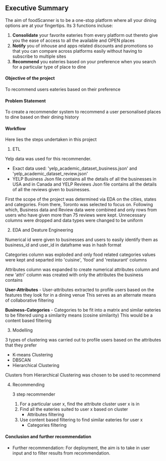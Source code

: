 ## Executive Summary

The aim of foodScanner is to be a one-stop platform where all your dining options are at your fingertips. Its 3 functions incluse: 
1. **Consolidate** your favorite eateries from every platform out thereto give you the ease of access to all the available and OPEN places
2. **Notify** you of inhouse and apps related discounts and promotions so that you can compare across platforms easily without having to subscribe to multiple sites
3. **Recommend** you eateries based on your preference when you search for a particular type of place to dine 

#### Objective of the project

To recommend users eateries based on their preference 

#### Problem Statement

To create a recommender system to recommend a user personalised places to dine based on their dining history 

#### Workflow

Here lies the steps undertaken in this project

1.	ETL 

  Yelp data was used for this recommender. 
  -  Exact data used: 'yelp_academic_dataset_business.json' and 'yelp_academic_dataset_review.json'
  -  YELP Business Json file contains all the details of all the businesses in USA and in Canada and YELP Reviews Json file contains all the details of all the reviews given to businesses. 

  First the scope of the project was determined via EDA on the cities, states and categories. From there, Toronto was selected to focus on. 
  Following which, Business data and Review data were combined and only rows from users who have given more than 75 reviews were kept. Unnecessary columns were dropped and data types were changed to be uniform 

2.	EDA and Deature Engineering  

  Numerical id were given to businesses and users to easily identify them as business_id and user_id in dataframe was in hash format
  
  Categories column was exploded and only food related categories values were kept and separted into 'cuisine', 'food' and 'restaurant' columns 
  
  Attributes column was expanded to create numerical attributes column and new ‘attri’ column was created with only the attributes the business contains
  
  **User-Attributes**
    - User-attributes extracted to profile users based on the features they look for in a dining venue 
    This serves as an alternate means of collaborative filtering 

  **Business-Categories**
    - Categories to be fit into a matrix and similar eateries to be filtered using a similarity means (cosine similarity)
    This would be a content based filtering 

3.	Modelling 

  3 types of clustering was carried out to profile users based on the attributes that they prefer
  - K-means Clustering
  - DBSCAN
  - Hierarchical Clustering 
  
  Clusters from Hierarchical Clustering was chosen to be used to recommend

4. Recommending 
   
   3 step recommender 
   1. For a particular user x, find the attribute cluster user x is in
   2. Find all the eateries suited to user x based on cluster
      - Attributes filtering
   3. Use content based filtering to find similar eateries for user x
      - Categories filtering

#### Conclusion and further recommendation 

-	Further recommendation: For deployment, the aim is to take in user input and to filter results from recommendation. 


